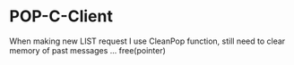 # POP-C-Client

When making new LIST request I use CleanPop function, still need to clear memory of past messages ... free(pointer)
